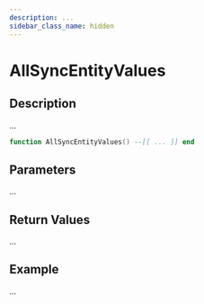 ```yaml
---
description: ...
sidebar_class_name: hidden
---
```


# AllSyncEntityValues

## Description

...

```lua
function AllSyncEntityValues() --[[ ... ]] end
```

## Parameters

...

## Return Values

...

## Example

...

